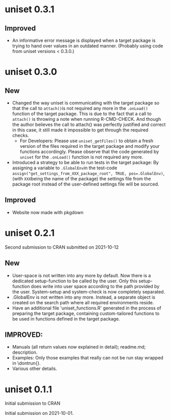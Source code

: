 # uniset 0.3.1

## Improved
* An informative error message is displayed when a target package is trying
to hand over values in an outdated manner. (Probably using code from uniset
versions < 0.3.0.)




# uniset 0.3.0

## New
* Changed the way uniset is communicating with the target package so that the
call to `attach()`is not required any more in the `.onLoad()` function of the
target package. This is due to the fact that a call to `attach()` is throwing
a note when running R-CMD-CHECK. And though the author believes the call to 
attach() was perfectly justified and correct in this case, it still made it
impossible to get through the required checks.
	* For Developers: Please use `uniset_getFiles()` to obtain a fresh version
	of the files required in the target package and modify your functions
	accordingly. Please observe that the code generated by `uniset` for the 
	`.onLoad()` function is not required any more.
* Introduced a strategy to be able to run tests in the target package: By
assigning a variable to `.GlobalEnv`in the test-code
`assign("get_settings_from_XXX_package_root", TRUE, pos=.GlobalEnv)`,
(with `XXX`being the name of the package)
the settings file from the package root instead of the user-defined settings
file will be sourced.

## Improved
* Website now made with pkgdown





# uniset 0.2.1
Second submission to CRAN
submitted on 2021-10-12

## New
* User-space is not written into any more by default. Now there is a dedicated setup-function to be called by the user. Only this setup-function does write into user space according to the path provided by the user. System-setup and system-check is now completely separated.
* .GlobalEnv is not written into any more. Instead, a separate object is created on the search path where all required environments reside. 
* Have an additional file 'uniset_functions.R' generated in the process of preparing the target package, containing custom-tailored functions to be used in functions defined in the target package. 


## IMPROVED:
* Manuals (all return values now explained in detail); readme.md; description.
* Examples: Only those examples that really can not be run stay wrapped in  \dontrun{}.
* Various other details.



# uniset 0.1.1

Initial submission to CRAN

Initial submission on 2021-10-01.